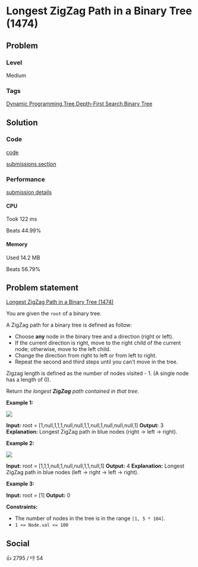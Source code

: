 # Longest ZigZag Path in a Binary Tree (1474)

## Problem

### Level

Medium

### Tags

[Dynamic Programming](https://leetcode.com/tag/dynamic-programming),[Tree](https://leetcode.com/tag/tree),[Depth-First Search](https://leetcode.com/tag/depth-first-search),[Binary Tree](https://leetcode.com/tag/binary-tree)

## Solution

### Code

[code](solution.go)

[submissions section](https://leetcode.com/problems/longest-zigzag-path-in-a-binary-tree/submissions/936605441/)

### Performance

[submission details](https://leetcode.com/submissions/detail/936605441/)

#### CPU

Took 122 ms

Beats 44.99%

#### Memory

Used 14.2 MB

Beats 56.79%

## Problem statement

[Longest ZigZag Path in a Binary Tree (1474)](https://leetcode.com/problems/longest-zigzag-path-in-a-binary-tree)

You are given the `root` of a binary tree.

A ZigZag path for a binary tree is defined as follow:

* Choose **any** node in the binary tree and a direction (right or left).
* If the current direction is right, move to the right child of the current node; otherwise, move to the left child.
* Change the direction from right to left or from left to right.
* Repeat the second and third steps until you can't move in the tree.

Zigzag length is defined as the number of nodes visited - 1\. (A single node has a length of 0).

Return _the longest **ZigZag** path contained in that tree_.

**Example 1:**

![](https://assets.leetcode.com/uploads/2020/01/22/sample_1_1702.png) 


**Input:** root = [1,null,1,1,1,null,null,1,1,null,1,null,null,null,1]
**Output:** 3
**Explanation:** Longest ZigZag path in blue nodes (right -> left -> right).

**Example 2:**

![](https://assets.leetcode.com/uploads/2020/01/22/sample_2_1702.png) 


**Input:** root = [1,1,1,null,1,null,null,1,1,null,1]
**Output:** 4
**Explanation:** Longest ZigZag path in blue nodes (left -> right -> left -> right).

**Example 3:**


**Input:** root = [1]
**Output:** 0

**Constraints:**

* The number of nodes in the tree is in the range `[1, 5 * 104]`.
* `1 <= Node.val <= 100`

## Social

:thumbsup: 2795 / :thumbsdown: 54
